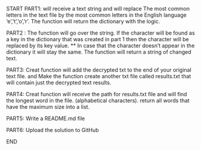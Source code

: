 START
PART1:
will receive a text string and will replace The most common letters in the text file
by the most common letters in the English language ‘e’,’t’,’o’,’r’.
The function will return the dictionary with the logic.


PART2 : 
The function will go over the string. If the character will be found as a key
in the dictionary that was created in part 1 then the character will be replaced 
by its key value.
** In case that the character doesn’t appear in the dictionary it
will stay the same. The function will return a string of changed text.


PART3:
Creat function will add the decrypted  txt to the end of your original text file.
and Make the function create another txt file called results.txt that will
contain just the decrypted text results.


PART4: 
Creat function will receive the path for results.txt file and will find the longest word in the file. 
(alphabetical characters). return all words that have the maximum size into a list.

PART5: Write a README.md file

PART6: Upload the solution to GitHub


END